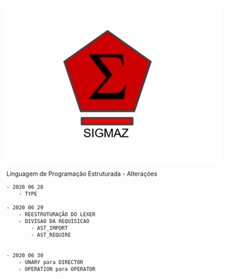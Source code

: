 
 
![Sigmaz](https://raw.githubusercontent.com/luandkg/Sigmaz/master/res/imagens/logotipo.png)

Linguagem de Programação Estruturada - Alterações

    - 2020 06 28
        - TYPE
        
    - 2020 06 29
        - REESTRUTURAÇÃO DO LEXER
        - DIVISAO DA REQUISICAO
            - AST_IMPORT 
            - AST_REQUIRE
            
            
    - 2020 06 30
        - UNARY para DIRECTOR
        - OPERATION para OPERATOR
        
    
 
  